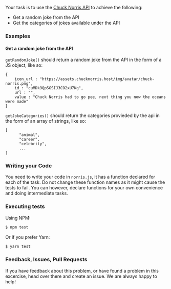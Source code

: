 Your task is to use the [Chuck Norris API](https://api.chucknorris.io/) to achieve the following:
 - Get a random joke from the API
 - Get the categories of jokes available under the API

### Examples

#### Get a random joke from the API

`getRandomJoke()` should return a random joke from the API in the form of a JS object, like so:
```JS
{
    icon_url : "https://assets.chucknorris.host/img/avatar/chuck-norris.png",
    id : "cuMDk9QpSGSIJ3CO2xU7Kg",
    url : "",
    value : "Chuck Norris had to go pee, next thing you now the oceans were made"
}
```

`getJokeCategories()` should return the categories provieded by the api in the form of 
an array of strings, like so:

```JS
[
      "animal",
      "career",
      "celebrity",
      ...
]
```

### Writing your Code

You need to write your code in `norris.js`, it has a function declared for each of the task. Do not change these
function names as it might cause the tests to fail. You can however, declare functions for 
your own convenience and doing intermediate tasks.

### Executing tests

Using NPM:
```bash
$ npm test
```

Or if you prefer Yarn:
```bash
$ yarn test
```

### Feedback, Issues, Pull Requests
If you have feedback about this problem, or have found a problem in this excercise, head over there and create an issue. We are always happy to help!